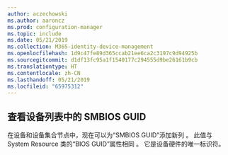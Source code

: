 ```yaml
---
author: aczechowski
ms.author: aaroncz
ms.prod: configuration-manager
ms.topic: include
ms.date: 05/21/2019
ms.collection: M365-identity-device-management
ms.openlocfilehash: 1d9c47fe89d365ccab21ee6ca2c3197c9d94925b
ms.sourcegitcommit: d1df13fc95a1f1540177c294555d9be26161b9cb
ms.translationtype: HT
ms.contentlocale: zh-CN
ms.lasthandoff: 05/21/2019
ms.locfileid: "65975312"
---
```

## <a name="bkmk_smbios"></a> 查看设备列表中的 SMBIOS GUID

<!--4526580-->

在设备和设备集合节点中，现在可以为“SMBIOS GUID”添加新列  。 此值与 System Resource 类的“BIOS GUID”属性相同  。 它是设备硬件的唯一标识符。
